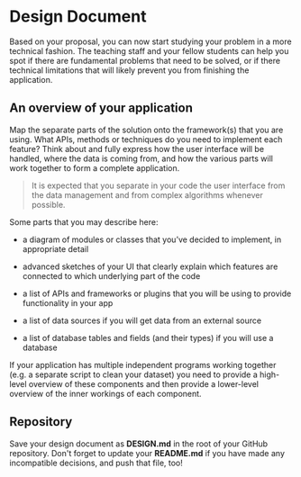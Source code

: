 # Design Document

Based on your proposal, you can now start studying your problem in a more
technical fashion. The teaching staff and your fellow students can help you
spot if there are fundamental problems that need to be solved, or if there
technical limitations that will likely prevent you from finishing the
application.

## An overview of your application

Map the separate parts of the solution onto the framework(s) that you are
using. What APIs, methods or techniques do you need to implement each feature?
Think about and fully express how the user interface will be handled, where the
data is coming from, and how the various parts will work together to form a
complete application.

> It is expected that you separate in your code the user interface from the data management and from complex algorithms whenever possible.

Some parts that you may describe here:

- a diagram of modules or classes that you’ve decided to implement, in
  appropriate detail

- advanced sketches of your UI that clearly explain which features are
  connected to which underlying part of the code

- a list of APIs and frameworks or plugins that you will be using to provide
  functionality in your app

- a list of data sources if you will get data from an external source

- a list of database tables and fields (and their types) if you will use a database

If your application has multiple independent programs working together (e.g. a
separate script to clean your dataset) you need to provide a high-level
overview of these components and then provide a lower-level overview of the
inner workings of each component.

## Repository

Save your design document as **DESIGN.md** in the root of your GitHub
repository. Don't forget to update your **README.md** if you have made any
incompatible decisions, and push that file, too!
